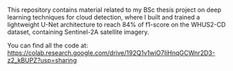 # 
This repository contains material related to my BSc thesis project on deep learning techniques for cloud detection, where I built and trained a lightweight U-Net architecture to reach 84% of f1-score on the WHUS2-CD dataset, containing Sentinel-2A satellite imagery.

You can find all the code at: https://colab.research.google.com/drive/192Q1v1wiO7IiHnqGCWnr2D3-z2_kBUPZ?usp=sharing

